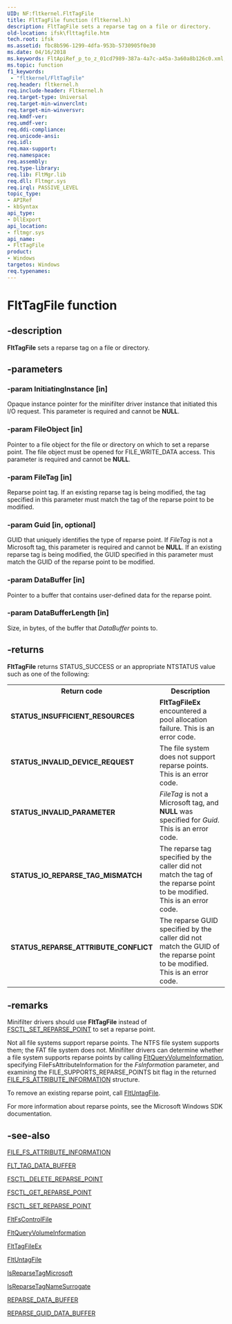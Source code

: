 ```yaml
---
UID: NF:fltkernel.FltTagFile
title: FltTagFile function (fltkernel.h)
description: FltTagFile sets a reparse tag on a file or directory.
old-location: ifsk\flttagfile.htm
tech.root: ifsk
ms.assetid: fbc8b596-1299-4dfa-953b-5730905f0e30
ms.date: 04/16/2018
ms.keywords: FltApiRef_p_to_z_01cd7989-387a-4a7c-a45a-3a60a8b126c0.xml, FltTagFile, FltTagFile function [Installable File System Drivers], fltkernel/FltTagFile, ifsk.flttagfile
ms.topic: function
f1_keywords:
 - "fltkernel/FltTagFile"
req.header: fltkernel.h
req.include-header: Fltkernel.h
req.target-type: Universal
req.target-min-winverclnt: 
req.target-min-winversvr: 
req.kmdf-ver: 
req.umdf-ver: 
req.ddi-compliance: 
req.unicode-ansi: 
req.idl: 
req.max-support: 
req.namespace: 
req.assembly: 
req.type-library: 
req.lib: FltMgr.lib
req.dll: Fltmgr.sys
req.irql: PASSIVE_LEVEL
topic_type:
- APIRef
- kbSyntax
api_type:
- DllExport
api_location:
- fltmgr.sys
api_name:
- FltTagFile
product:
- Windows
targetos: Windows
req.typenames: 
---
```


# FltTagFile function


## -description


<b>FltTagFile</b> sets a reparse tag on a file or directory. 


## -parameters




### -param InitiatingInstance [in]

Opaque instance pointer for the minifilter driver instance that initiated this I/O request. This parameter is required and cannot be <b>NULL</b>. 


### -param FileObject [in]

Pointer to a file object for the file or directory on which to set a reparse point. The file object must be opened for FILE_WRITE_DATA access. This parameter is required and cannot be <b>NULL</b>. 


### -param FileTag [in]

Reparse point tag. If an existing reparse tag is being modified, the tag specified in this parameter must match the tag of the reparse point to be modified. 


### -param Guid [in, optional]

GUID that uniquely identifies the type of reparse point. If <i>FileTag</i> is not a Microsoft tag, this parameter is required and cannot be <b>NULL</b>. If an existing reparse tag is being modified, the GUID specified in this parameter must match the GUID of the reparse point to be modified. 


### -param DataBuffer [in]

Pointer to a buffer that contains user-defined data for the reparse point. 


### -param DataBufferLength [in]

Size, in bytes, of the buffer that <i>DataBuffer </i>points to. 


## -returns



<b>FltTagFile</b> returns STATUS_SUCCESS or an appropriate NTSTATUS value such as one of the following: 

<table>
<tr>
<th>Return code</th>
<th>Description</th>
</tr>
<tr>
<td width="40%">
<dl>
<dt><b>STATUS_INSUFFICIENT_RESOURCES</b></dt>
</dl>
</td>
<td width="60%">
<b>FltTagFileEx</b> encountered a pool allocation failure. This is an error code. 

</td>
</tr>
<tr>
<td width="40%">
<dl>
<dt><b>STATUS_INVALID_DEVICE_REQUEST</b></dt>
</dl>
</td>
<td width="60%">
The file system does not support reparse points. This is an error code. 

</td>
</tr>
<tr>
<td width="40%">
<dl>
<dt><b>STATUS_INVALID_PARAMETER</b></dt>
</dl>
</td>
<td width="60%">
<i>FileTag</i> is not a Microsoft tag, and <b>NULL</b> was specified for <i>Guid</i>. This is an error code. 

</td>
</tr>
<tr>
<td width="40%">
<dl>
<dt><b>STATUS_IO_REPARSE_TAG_MISMATCH</b></dt>
</dl>
</td>
<td width="60%">
The reparse tag specified by the caller did not match the tag of the reparse point to be modified. This is an error code. 

</td>
</tr>
<tr>
<td width="40%">
<dl>
<dt><b>STATUS_REPARSE_ATTRIBUTE_CONFLICT</b></dt>
</dl>
</td>
<td width="60%">
The reparse GUID specified by the caller did not match the GUID of the reparse point to be modified. This is an error code. 

</td>
</tr>
</table>

## -remarks

Minifilter drivers should use <b>FltTagFile</b> instead of [FSCTL_SET_REPARSE_POINT](https://docs.microsoft.com/windows-hardware/drivers/ifs/fsctl-set-reparse-point) to set a reparse point. 

Not all file systems support reparse points. The NTFS file system supports them; the FAT file system does not. Minifilter drivers can determine whether a file system supports reparse points by calling [FltQueryVolumeInformation](https://docs.microsoft.com/windows-hardware/drivers/ddi/content/fltkernel/nf-fltkernel-fltqueryvolumeinformation), specifying FileFsAttributeInformation for the *FsInformation* parameter, and examining the FILE_SUPPORTS_REPARSE_POINTS bit flag in the returned [FILE_FS_ATTRIBUTE_INFORMATION](https://docs.microsoft.com/windows-hardware/drivers/ddi/content/ntifs/ns-ntifs-_file_fs_attribute_information) structure. 

To remove an existing reparse point, call [FltUntagFile](https://docs.microsoft.com/windows-hardware/drivers/ddi/content/fltkernel/nf-fltkernel-fltuntagfile). 

For more information about reparse points, see the Microsoft Windows SDK documentation. 

## -see-also

[FILE_FS_ATTRIBUTE_INFORMATION](https://docs.microsoft.com/windows-hardware/drivers/ddi/content/ntifs/ns-ntifs-_file_fs_attribute_information)

[FLT_TAG_DATA_BUFFER](https://docs.microsoft.com/windows-hardware/drivers/ddi/content/fltkernel/ns-fltkernel-_flt_tag_data_buffer)

[FSCTL_DELETE_REPARSE_POINT](https://docs.microsoft.com/windows-hardware/drivers/ifs/fsctl-delete-reparse-point)

[FSCTL_GET_REPARSE_POINT](https://docs.microsoft.com/windows-hardware/drivers/ifs/fsctl-get-reparse-point)

[FSCTL_SET_REPARSE_POINT](https://docs.microsoft.com/windows-hardware/drivers/ifs/fsctl-set-reparse-point)

[FltFsControlFile](https://docs.microsoft.com/windows-hardware/drivers/ddi/content/fltkernel/nf-fltkernel-fltfscontrolfile)

[FltQueryVolumeInformation](https://docs.microsoft.com/windows-hardware/drivers/ddi/content/fltkernel/nf-fltkernel-fltqueryvolumeinformation)

[FltTagFileEx](https://docs.microsoft.com/windows-hardware/drivers/ddi/content/fltkernel/nf-fltkernel-flttagfileex)

[FltUntagFile](https://docs.microsoft.com/windows-hardware/drivers/ddi/content/fltkernel/nf-fltkernel-fltuntagfile)

[IsReparseTagMicrosoft](https://docs.microsoft.com/windows-hardware/drivers/ddi/content/ntifs/nf-ntifs-isreparsetagmicrosoft)

[IsReparseTagNameSurrogate](https://docs.microsoft.com/windows-hardware/drivers/ddi/content/ntifs/nf-ntifs-isreparsetagnamesurrogate)

[REPARSE_DATA_BUFFER](https://docs.microsoft.com/windows-hardware/drivers/ddi/content/ntifs/ns-ntifs-_reparse_data_buffer)

[REPARSE_GUID_DATA_BUFFER](https://docs.microsoft.com/windows-hardware/drivers/ddi/content/ntifs/ns-ntifs-_reparse_guid_data_buffer)
 

 

